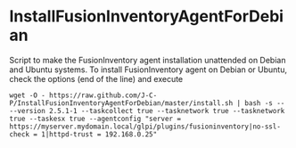 # InstallFusionInventoryAgentForDebian
Script to make the FusionInventory agent installation unattended on Debian and Ubuntu systems.
To install FusionInventory agent on Debian or Ubuntu, check the options (end of the line) and execute 
```
wget -O - https://raw.github.com/J-C-P/InstallFusionInventoryAgentForDebian/master/install.sh | bash -s -- --version 2.5.1-1 --taskcollect true --tasknetwork true --tasknetwork true --taskesx true --agentconfig "server = https://myserver.mydomain.local/glpi/plugins/fusioninventory|no-ssl-check = 1|httpd-trust = 192.168.0.25"
```
